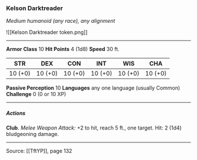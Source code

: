 ### Kelson Darktreader
_Medium humanoid (any race), any alignment_

![[Kelson Darktreader token.png]]


---

**Armor Class** 10
**Hit Points** 4 (1d8)
**Speed** 30 ft.

| STR     | DEX     | CON     | INT     | WIS     | CHA     |
|---------|---------|---------|---------|---------|---------|
| 10 (+0) | 10 (+0) | 10 (+0) | 10 (+0) | 10 (+0) | 10 (+0) |

**Passive Perception** 10
**Languages** any one language (usually Common)
**Challenge** 0 (0 or 10 XP)

---

##### Actions
**Club**. _Melee Weapon Attack:_ +2 to hit, reach 5 ft., one target. Hit: 2 (1d4) bludgeoning damage.


---

Source: [[TftYP]], page 132